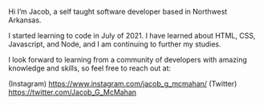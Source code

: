Hi I’m Jacob, a self taught software developer based in Northwest Arkansas.

I started learning to code in July of 2021. I have learned about HTML, CSS, Javascript, and Node, and I am continuing to further my studies. 

I look forward to learning from a community of developers with amazing knowledge and skills, so feel free to reach out at:

(Instagram) https://www.instagram.com/jacob_g_mcmahan/
(Twitter) https://twitter.com/Jacob_G_McMahan
